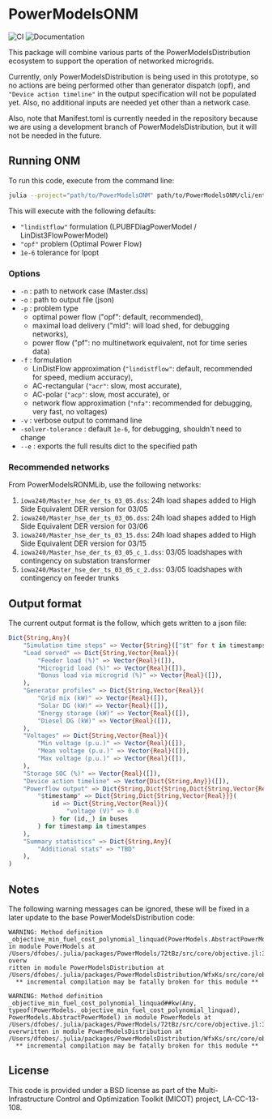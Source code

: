 # PowerModelsONM

![CI](https://github.com/lanl-ansi/PowerModelsONM.jl/workflows/CI/badge.svg) ![Documentation](https://github.com/lanl-ansi/PowerModelsONM.jl/workflows/Documentation/badge.svg)

This package will combine various parts of the PowerModelsDistribution ecosystem to support the operation of networked microgrids.

Currently, only PowerModelsDistribution is being used in this prototype, so no actions are being performed other than generator dispatch (opf), and `"Device action timeline"` in the output specification will not be populated yet. Also, no additional inputs are needed yet other than a network case.

Also, note that Manifest.toml is currently needed in the repository because we are using a development branch of PowerModelsDistribution, but it will not be needed in the future.

## Running ONM

To run this code, execute from the command line:

```bash
julia --project="path/to/PowerModelsONM" path/to/PowerModelsONM/cli/entrypoint.jl -n "path/to/Master.dss" -o "path/to/output.json"
```

This will execute with the following defaults:

- `"lindistflow"` formulation (LPUBFDiagPowerModel / LinDist3FlowPowerModel)
- `"opf"` problem (Optimal Power Flow)
- `1e-6` tolerance for Ipopt

### Options

- `-n` : path to network case (Master.dss)
- `-o` : path to output file (json)
- `-p` : problem type
  - optimal power flow ("opf": default, recommended),
  - maximal load delivery ("mld": will load shed, for debugging networks),
  - power flow ("pf": no multinetwork equivalent, not for time series data)
- `-f` : formulation
  - LinDistFlow approximation (`"lindistflow"`: default, recommended for speed, medium accuracy),
  - AC-rectangular (`"acr"`: slow, most accurate),
  - AC-polar (`"acp"`: slow, most accurate), or
  - network flow approximation (`"nfa"`: recommended for debugging, very fast, no voltages)
- `-v` : verbose output to command line
- `-solver-tolerance` : default `1e-6`, for debugging, shouldn't need to change
- `--e` : exports the full results dict to the specified path

### Recommended networks

From PowerModelsRONMLib, use the following networks:

1. `iowa240/Master_hse_der_ts_03_05.dss`: 24h load shapes added to High Side Equivalent DER version for 03/05
1. `iowa240/Master_hse_der_ts_03_06.dss`: 24h load shapes added to High Side Equivalent DER version for 03/06
1. `iowa240/Master_hse_der_ts_03_15.dss`: 24h load shapes added to High Side Equivalent DER version for 03/15
1. `iowa240/Master_hse_der_ts_03_05_c_1.dss`: 03/05 loadshapes with contingency on substation transformer
1. `iowa240/Master_hse_der_ts_03_05_c_2.dss`: 03/05 loadshapes with contingency on feeder trunks

## Output format

The current output format is the follow, which gets written to a json file:

```julia
Dict{String,Any}(
    "Simulation time steps" => Vector{String}(["$t" for t in timestamps]]),
    "Load served" => Dict{String,Vector{Real}}(
        "Feeder load (%)" => Vector{Real}([]),
        "Microgrid load (%)" => Vector{Real}([]),
        "Bonus load via microgrid (%)" => Vector{Real}([]),
    ),
    "Generator profiles" => Dict{String,Vector{Real}}(
        "Grid mix (kW)" => Vector{Real}([]),
        "Solar DG (kW)" => Vector{Real}([]),
        "Energy storage (kW)" => Vector{Real}([]),
        "Diesel DG (kW)" => Vector{Real}([]),
    ),
    "Voltages" => Dict{String,Vector{Real}}(
        "Min voltage (p.u.)" => Vector{Real}([]),
        "Mean voltage (p.u.)" => Vector{Real}([]),
        "Max voltage (p.u.)" => Vector{Real}([]),
    ),
    "Storage SOC (%)" => Vector{Real}([]),
    "Device action timeline" => Vector{Dict{String,Any}}([]),
    "Powerflow output" => Dict{String,Dict{String,Dict{String,Vector{Real}}}}(
        "$timestamp" => Dict{String,Dict{String,Vector{Real}}}(
            id => Dict{String,Vector{Real}}(
                "voltage (V)" => 0.0
            ) for (id,_) in buses
        ) for timestamp in timestampes
    ),
    "Summary statistics" => Dict{String,Any}(
        "Additional stats" => "TBD"
    ),
)
```

## Notes

The following warning messages can be ignored, these will be fixed in a later update to the base PowerModelsDistribution code:

```
WARNING: Method definition _objective_min_fuel_cost_polynomial_linquad(PowerModels.AbstractPowerModel) in module PowerModels at /Users/dfobes/.julia/packages/PowerModels/72tBz/src/core/objective.jl:334 overw
ritten in module PowerModelsDistribution at /Users/dfobes/.julia/packages/PowerModelsDistribution/WfxKs/src/core/objective.jl:115.
  ** incremental compilation may be fatally broken for this module **

WARNING: Method definition _objective_min_fuel_cost_polynomial_linquad##kw(Any, typeof(PowerModels._objective_min_fuel_cost_polynomial_linquad), PowerModels.AbstractPowerModel) in module PowerModels at /Users/dfobes/.julia/packages/PowerModels/72tBz/src/core/objective.jl:334 overwritten in module PowerModelsDistribution at /Users/dfobes/.julia/packages/PowerModelsDistribution/WfxKs/src/core/objective.jl:115.
  ** incremental compilation may be fatally broken for this module **
```

## License

This code is provided under a BSD license as part of the Multi-Infrastructure Control and Optimization Toolkit (MICOT) project, LA-CC-13-108.
